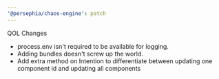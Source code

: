```yaml
---
'@persephia/chaos-engine': patch
---
```


QOL Changes

- process.env isn't required to be available for logging.
- Adding bundles doesn't screw up the world.
- Add extra method on Intention to differentiate between
  updating one component id and updating all components
